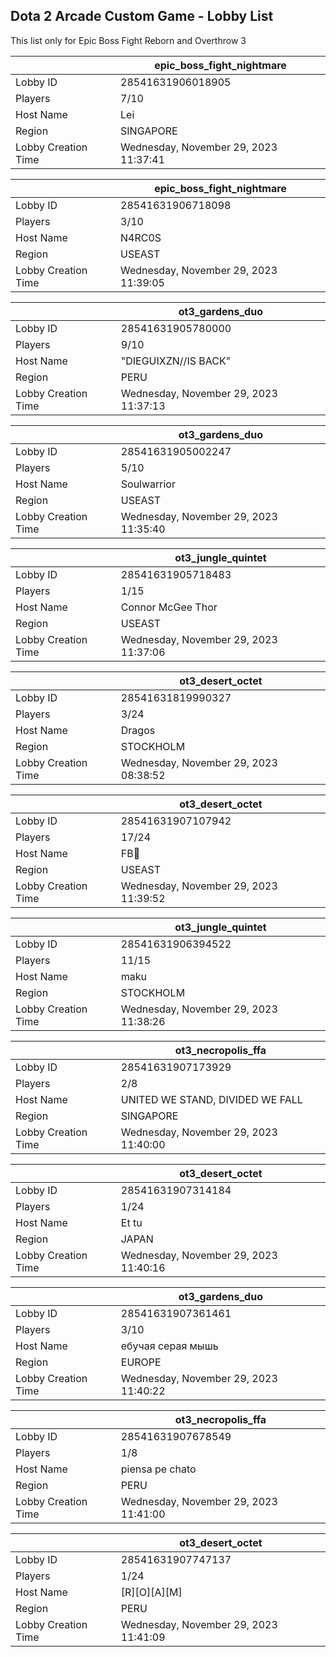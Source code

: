 ## Dota 2 Arcade Custom Game - Lobby List

This list only for Epic Boss Fight Reborn and Overthrow 3

|  | epic_boss_fight_nightmare |
| ------ | ------ |
| Lobby ID | 28541631906018905 |
| Players | 7/10 |
| Host Name | Lei |
| Region | SINGAPORE |
| Lobby Creation Time | Wednesday, November 29, 2023 11:37:41 |


|  | epic_boss_fight_nightmare |
| ------ | ------ |
| Lobby ID | 28541631906718098 |
| Players | 3/10 |
| Host Name | N4RC0S |
| Region | USEAST |
| Lobby Creation Time | Wednesday, November 29, 2023 11:39:05 |


|  | ot3_gardens_duo |
| ------ | ------ |
| Lobby ID | 28541631905780000 |
| Players | 9/10 |
| Host Name | "DIEGUIXZN//IS BACK" |
| Region | PERU |
| Lobby Creation Time | Wednesday, November 29, 2023 11:37:13 |


|  | ot3_gardens_duo |
| ------ | ------ |
| Lobby ID | 28541631905002247 |
| Players | 5/10 |
| Host Name | Soulwarrior |
| Region | USEAST |
| Lobby Creation Time | Wednesday, November 29, 2023 11:35:40 |


|  | ot3_jungle_quintet |
| ------ | ------ |
| Lobby ID | 28541631905718483 |
| Players | 1/15 |
| Host Name | Connor McGee Thor |
| Region | USEAST |
| Lobby Creation Time | Wednesday, November 29, 2023 11:37:06 |


|  | ot3_desert_octet |
| ------ | ------ |
| Lobby ID | 28541631819990327 |
| Players | 3/24 |
| Host Name | Dragos |
| Region | STOCKHOLM |
| Lobby Creation Time | Wednesday, November 29, 2023 08:38:52 |


|  | ot3_desert_octet |
| ------ | ------ |
| Lobby ID | 28541631907107942 |
| Players | 17/24 |
| Host Name | FB🦃 |
| Region | USEAST |
| Lobby Creation Time | Wednesday, November 29, 2023 11:39:52 |


|  | ot3_jungle_quintet |
| ------ | ------ |
| Lobby ID | 28541631906394522 |
| Players | 11/15 |
| Host Name | maku |
| Region | STOCKHOLM |
| Lobby Creation Time | Wednesday, November 29, 2023 11:38:26 |


|  | ot3_necropolis_ffa |
| ------ | ------ |
| Lobby ID | 28541631907173929 |
| Players | 2/8 |
| Host Name | UNITED WE STAND, DIVIDED WE FALL |
| Region | SINGAPORE |
| Lobby Creation Time | Wednesday, November 29, 2023 11:40:00 |


|  | ot3_desert_octet |
| ------ | ------ |
| Lobby ID | 28541631907314184 |
| Players | 1/24 |
| Host Name | Et tu |
| Region | JAPAN |
| Lobby Creation Time | Wednesday, November 29, 2023 11:40:16 |


|  | ot3_gardens_duo |
| ------ | ------ |
| Lobby ID | 28541631907361461 |
| Players | 3/10 |
| Host Name | ебучая серая мышь |
| Region | EUROPE |
| Lobby Creation Time | Wednesday, November 29, 2023 11:40:22 |


|  | ot3_necropolis_ffa |
| ------ | ------ |
| Lobby ID | 28541631907678549 |
| Players | 1/8 |
| Host Name | piensa pe chato |
| Region | PERU |
| Lobby Creation Time | Wednesday, November 29, 2023 11:41:00 |


|  | ot3_desert_octet |
| ------ | ------ |
| Lobby ID | 28541631907747137 |
| Players | 1/24 |
| Host Name | [R][O][A][M] |
| Region | PERU |
| Lobby Creation Time | Wednesday, November 29, 2023 11:41:09 |


